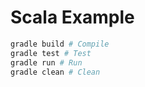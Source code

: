 # Scala Example

```bash
gradle build # Compile
gradle test # Test
gradle run # Run
gradle clean # Clean
```
